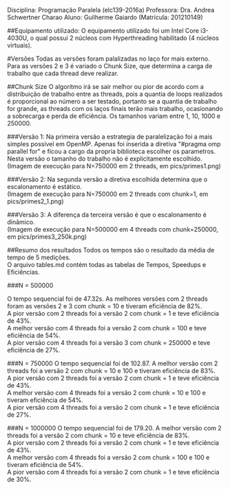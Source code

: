 Disciplina: Programação Paralela (elc139-2016a)
Professora: Dra. Andrea Schwertner Charao
Aluno: Guilherme Gaiardo (Matrícula: 201210149)


##Equipamento utilizado:
O equipamento utilizado foi um Intel Core i3-4030U, o qual possui 2 núcleos com Hyperthreading habilitado (4 núcleos virtuais).


#Versões
Todas as versões foram palalizadas no laço for mais externo. Para as versões 2 e 3 é variado o Chunk Size, que determina a carga de trabalho que cada thread deve realizar.

##Chunk Size
O algoritmo irá se sair melhor ou pior de acordo com a distribuição de trabalho entre as threads, pois a quantia de loops realizados é proporcional ao número a ser testado, portanto se a quantia de trabalho for grande, as threads com os laços finais terão mais trabalho, ocasionando a sobrecarga e perda de eficiência.
Os tamanhos variam entre 1, 10, 1000 e 250000.

###Versão 1:
Na primeira versão a estrategia de paralelização foi a mais simples possível em OpenMP. Apenas foi inserida a diretiva "#pragma omp parallel for" e ficou a cargo da propria biblioteca escolher os parametros. Nesta versão o tamanho do trabalho não é explicitamente escolhido.<br>
(Imagem de execução para N=750000 em 2 threads, em pics/primes1.png)

###Versão 2:
Na segunda versão a diretiva escolhida determina que o escalonamento é estático.<br>
(Imagem de execução para N=750000 em 2 threads com chunk=1, em pics/primes2_1.png)

###Versão 3:
A diferença da terceira versão é que o escalonamento é dinâmico.<br>
(Imagem de execução para N=500000 em 4 threads com chunk=250000, em pics/primes3_250k.png)

##Resumo dos resultados
Todos os tempos são o resultado da média de tempo de 5 medições.<br>
O arquivo tables.md contém todas as tabelas de Tempos, Speedups e Eficiências.

###N = 500000


O tempo sequencial foi de 47.32s.
As melhores versões com 2 threads foram as versões 2 e 3 com chunk = 10 e tiveram eficiência de 82%.<br>
A pior versão com 2 threads foi a versão 2 com chunk = 1 e teve eficiência de 43%.<br>
A melhor versão com 4 threads foi a versão 2 com chunk = 100 e teve eficiência de 54%.<br>
A pior versão com 4 threads foi a versão 3 com chunk = 250000 e teve eficiência de 27%.<br>

###N = 750000
O tempo sequencial foi de 102.87.
A melhor versão com 2 threads foi a versão 2 com chunk = 10 e 100 e tiveram eficiência de 83%.<br>
A pior versão com 2 threads foi a versão 2 com chunk = 1 e teve eficiência de 43%.<br>
A melhor versão com 4 threads foi a versão 2 com chunk = 10 e 100 e tiveram eficiência de 54%.<br>
A pior versão com 4 threads foi a versão 2 com chunk = 1 e teve eficiência de 27%.<br>

###N = 1000000
O tempo sequencial foi de 179.20.
A melhor versão com 2 threads foi a versão 2 com chunk = 10 e teve eficiência de 83%.<br>
A pior versão com 2 threads foi a versão 2 com chunk = 1 e teve eficiência de 43%.<br>
A melhor versão com 4 threads foi a versão 2 com chunk = 100 e 100 e tiveram eficiência de 54%.<br>
A pior versão com 4 threads foi a versão 2 com chunk = 1 e teve eficiência de 30%.<br>
